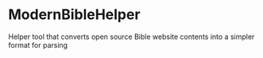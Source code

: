 # ModernBibleHelper
Helper tool that converts open source Bible website contents into a simpler format for parsing
